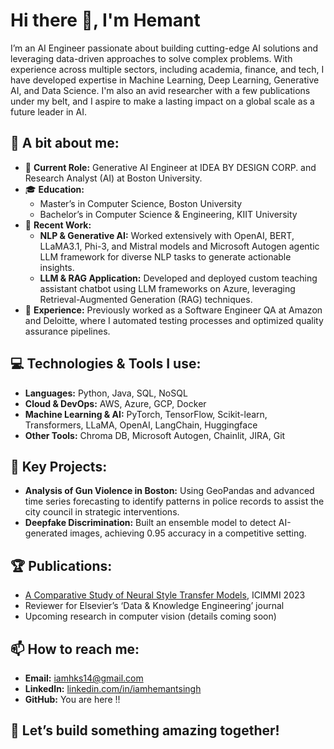 # Hi there 👋, I'm Hemant

I’m an AI Engineer passionate about building cutting-edge AI solutions and leveraging data-driven approaches to solve complex problems. 
With experience across multiple sectors, including academia, finance, and tech, I have developed expertise in Machine Learning, Deep Learning, Generative AI, and Data Science. 
I'm also an avid researcher with a few publications under my belt, and I aspire to make a lasting impact on a global scale as a future leader in AI.


## 🧠 A bit about me:
- 🔭 **Current Role:** Generative AI Engineer at IDEA BY DESIGN CORP. and Research Analyst (AI) at Boston University.
- 🎓 **Education:**  
   - Master’s in Computer Science, Boston University  
   - Bachelor’s in Computer Science & Engineering, KIIT University
- 🌱 **Recent Work:**
  - **NLP & Generative AI:** Worked extensively with OpenAI, BERT, LLaMA3.1, Phi-3, and Mistral models and Microsoft Autogen agentic LLM framework for diverse NLP tasks to generate actionable insights.
  - **LLM & RAG Application:** Developed and deployed custom teaching assistant chatbot using LLM frameworks on Azure, leveraging Retrieval-Augmented Generation (RAG) techniques. 
- 💼 **Experience:** Previously worked as a Software Engineer QA at Amazon and Deloitte, where I automated testing processes and optimized quality assurance pipelines.

## 💻 Technologies & Tools I use:
- **Languages:** Python, Java, SQL, NoSQL
- **Cloud & DevOps:** AWS, Azure, GCP, Docker
- **Machine Learning & AI:** PyTorch, TensorFlow, Scikit-learn, Transformers, LLaMA, OpenAI, LangChain, Huggingface
- **Other Tools:** Chroma DB, Microsoft Autogen, Chainlit, JIRA, Git

## 🔬 Key Projects:
- **Analysis of Gun Violence in Boston:** Using GeoPandas and advanced time series forecasting to identify patterns in police records to assist the city council in strategic interventions.
- **Deepfake Discrimination:** Built an ensemble model to detect AI-generated images, achieving 0.95 accuracy in a competitive setting.

## 🏆 Publications:
- [A Comparative Study of Neural Style Transfer Models](https://dl.acm.org/doi/10.1145/3647444.3652461), ICIMMI 2023
- Reviewer for Elsevier’s ‘Data & Knowledge Engineering’ journal
- Upcoming research in computer vision (details coming soon)

## 📫 How to reach me:
- **Email:** iamhks14@gmail.com
- **LinkedIn:** [linkedin.com/in/iamhemantsingh](https://www.linkedin.com/in/iamhemantsingh/)
- **GitHub:** You are here !!

## 🌟 Let’s build something amazing together!
